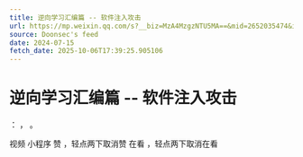 ```yaml
---
title: 逆向学习汇编篇 -- 软件注入攻击
url: https://mp.weixin.qq.com/s?__biz=MzA4MzgzNTU5MA==&mid=2652035474&idx=1&sn=94b4ec73f8e8699d27b3239acfe45afd
source: Doonsec's feed
date: 2024-07-15
fetch_date: 2025-10-06T17:39:25.905106
---
```


# 逆向学习汇编篇 -- 软件注入攻击

：
，
。

视频
小程序
赞
，轻点两下取消赞
在看
，轻点两下取消在看